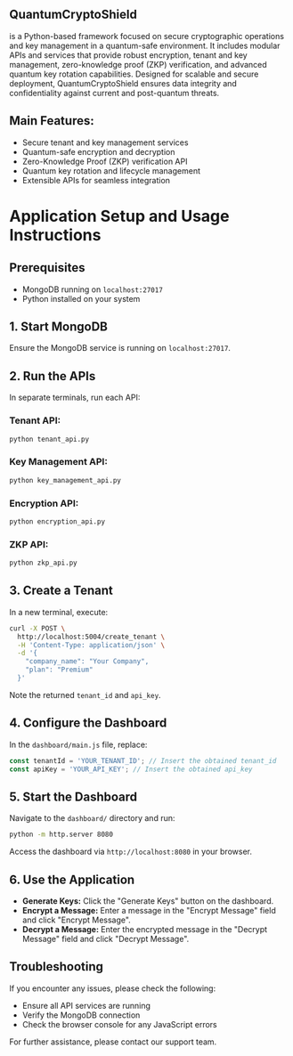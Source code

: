 ## QuantumCryptoShield 
is a Python-based framework focused on secure cryptographic operations and key management in a quantum-safe environment. It includes modular APIs and services that provide robust encryption, tenant and key management, zero-knowledge proof (ZKP) verification, and advanced quantum key rotation capabilities. Designed for scalable and secure deployment, QuantumCryptoShield ensures data integrity and confidentiality against current and post-quantum threats.

## Main Features:

- Secure tenant and key management services
- Quantum-safe encryption and decryption
- Zero-Knowledge Proof (ZKP) verification API
- Quantum key rotation and lifecycle management
- Extensible APIs for seamless integration

# Application Setup and Usage Instructions

## Prerequisites
- MongoDB running on `localhost:27017`
- Python installed on your system

## 1. Start MongoDB
Ensure the MongoDB service is running on `localhost:27017`.

## 2. Run the APIs
In separate terminals, run each API:

### Tenant API:
```bash
python tenant_api.py
```

### Key Management API:
```bash
python key_management_api.py
```

### Encryption API:
```bash
python encryption_api.py
```

### ZKP API:
```bash
python zkp_api.py
```

## 3. Create a Tenant
In a new terminal, execute:

```bash
curl -X POST \
  http://localhost:5004/create_tenant \
  -H 'Content-Type: application/json' \
  -d '{
    "company_name": "Your Company",
    "plan": "Premium"
  }'
```

Note the returned `tenant_id` and `api_key`.

## 4. Configure the Dashboard
In the `dashboard/main.js` file, replace:

```javascript
const tenantId = 'YOUR_TENANT_ID'; // Insert the obtained tenant_id
const apiKey = 'YOUR_API_KEY'; // Insert the obtained api_key
```

## 5. Start the Dashboard
Navigate to the `dashboard/` directory and run:

```bash
python -m http.server 8080
```

Access the dashboard via `http://localhost:8080` in your browser.

## 6. Use the Application
- **Generate Keys:** Click the "Generate Keys" button on the dashboard.
- **Encrypt a Message:** Enter a message in the "Encrypt Message" field and click "Encrypt Message".
- **Decrypt a Message:** Enter the encrypted message in the "Decrypt Message" field and click "Decrypt Message".

## Troubleshooting
If you encounter any issues, please check the following:
- Ensure all API services are running
- Verify the MongoDB connection
- Check the browser console for any JavaScript errors

For further assistance, please contact our support team.

